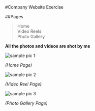 #Company Website Exercise

##Pages
> Home  
> Video Reels  
> Photo Gallery

**All the photos and videos are shot by me**

![sample pic 1](https://github.com/sylviama0827/companySite-exercise/blob/master/imagefolder/Screen%20Shot%202016-02-29%20at%209.14.02%20PM.png)
<p><i>(Home Page)</i></p>

![sample pic 2](https://github.com/sylviama0827/companySite-exercise/blob/master/imagefolder/Screen%20Shot%202016-02-29%20at%209.13.28%20PM.png)
<p><i>(Video Reel Page)</i></p>

![sample pic 3](https://github.com/sylviama0827/companySite-exercise/blob/master/imagefolder/Screen%20Shot%202016-02-29%20at%209.12.45%20PM.png)
<p><i>(Photo Gallery Page)</i></p>
